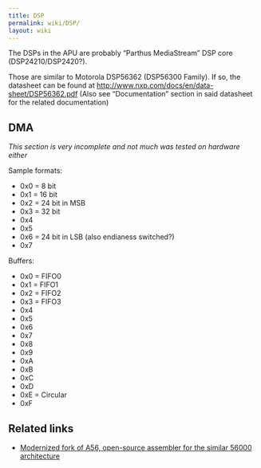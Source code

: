 ```yaml
---
title: DSP
permalink: wiki/DSP/
layout: wiki
---
```


The DSPs in the APU are probably “Parthus MediaStream” DSP core
(DSP24210/DSP2420?).

Those are similar to Motorola DSP56362 (DSP56300 Family). If so, the
datasheet can be found at
<http://www.nxp.com/docs/en/data-sheet/DSP56362.pdf> (Also see
“Documentation” section in said datasheet for the related documentation)

DMA
---

*This section is very incomplete and not much was tested on hardware
either*

Sample formats:

-   0x0 = 8 bit
-   0x1 = 16 bit
-   0x2 = 24 bit in MSB
-   0x3 = 32 bit
-   0x4
-   0x5
-   0x6 = 24 bit in LSB (also endianess switched?)
-   0x7

Buffers:

-   0x0 = FIFO0
-   0x1 = FIFO1
-   0x2 = FIFO2
-   0x3 = FIFO3
-   0x4
-   0x5
-   0x6
-   0x7
-   0x8
-   0x9
-   0xA
-   0xB
-   0xC
-   0xD
-   0xE = Circular
-   0xF

Related links
-------------

-   [Modernized fork of A56, open-source assembler for the similar 56000
    architecture](https://github.com/XboxDev/a56)

